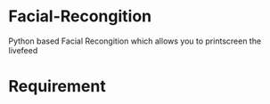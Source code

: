 # Facial-Recongition
Python based Facial Recongition which allows you to printscreen the livefeed

# Requirement
